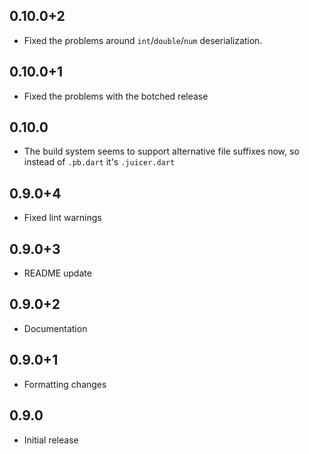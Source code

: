 ## 0.10.0+2

* Fixed the problems around `int`/`double`/`num` deserialization.

## 0.10.0+1

* Fixed the problems with the botched release

## 0.10.0

* The build system seems to support alternative file suffixes now,
  so instead of `.pb.dart` it's `.juicer.dart`

## 0.9.0+4

* Fixed lint warnings

## 0.9.0+3

* README update

## 0.9.0+2

* Documentation

## 0.9.0+1

* Formatting changes

## 0.9.0

* Initial release
